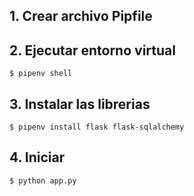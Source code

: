 ## 1. Crear archivo Pipfile

## 2. Ejecutar entorno virtual 

    $ pipenv shell

## 3. Instalar las librerias
    
    $ pipenv install flask flask-sqlalchemy

## 4. Iniciar 

    $ python app.py